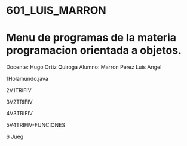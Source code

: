 # 601_LUIS_MARRON

# Menu de programas de la materia programacion orientada a objetos.
Docente: Hugo Ortiz Quiroga
Alumno: Marron Perez Luis Angel

1Holamundo.java
 
2V1TRIFIV

3V2TRIFIV

4V3TRIFIV

5V4TRIFIV-FUNCIONES

6 Jueg
